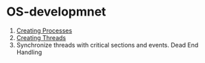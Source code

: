 # OS-developmnet

1. [Creating Processes](https://github.com/TToH4uK/OperationSystems_FAMCS/tree/main/Lab1)
2. [Creating Threads](https://github.com/TToH4uK/OperationSystems_FAMCS/tree/main/Lab2)
3. Synchronize threads with critical sections and events.
Dead End Handling
